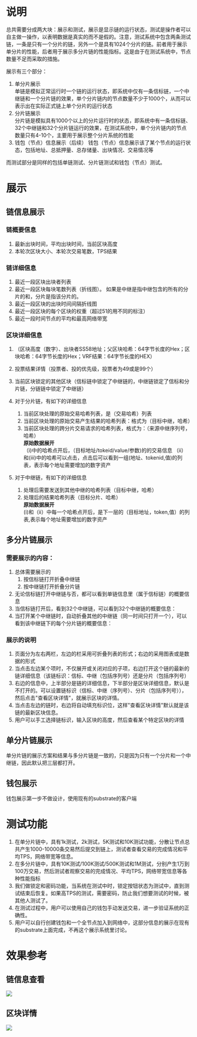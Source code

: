 # 说明
总共需要分成两大块：展示和测试，展示是显示链的运行状态，测试是操作者可以自主做一操作，以表明数据是真实的而不是假的。注意，测试系统中包含两条测试链，一条是只有一个分片的链，另外一个是具有1024个分片的链。前者用于展示单分片的性能，后者用于展示多分片链的性能指标。这是由于在测试系统中，节点数量不足而采取的措施。

展示有三个部分：
1. 单分片展示  
  单链是模拟正常运行时一个链的运行状态，即系统中仅有一条信标链，一个中继链和一个分片链的效果，单个分片链内的节点数量不少于1000个，从而可以表示出在实际正式链上单个分片的运行状态
2. 分片链展示  
   分片链是模拟具有1000个以上的分片运行时的状态，即系统中有一条信标链、32个中继链和32个分片链运行的效果，在测试系统中，单个分片链内的节点数量只有4-10个，主要用于展示整个分片系统的性能
3. 钱包（节点）信息展示（后续）
   钱包（节点）信息展示该了某个节点的运行状态，包括地址、总抵押量、总存储量、出块情况、交易情况等

而测试部分是同样的包括单链测试、分片链测试和钱包（节点）测试。



# 展示
## 链信息展示
### 链概要信息
   1. 最新出块时间，平均出块时间，当前区块高度
   2. 本轮次区块大小、本轮次交易笔数，TPS结果
### 链详细信息
   1. 最近一段区块出块者列表
   2. 最近一段区块每块笔数列表（折线图）。 如果是中继是指中继包含的所有的分片的和，分片是指该分片的。
   3. 最近一段区块的出块时间间隔折线图
   4. 最近一段区块的每个区块的权重（超过51的用不同的标注）
   5. 最近一段时间节点的平均和最高网络带宽
### 区块详细信息
   1. （区块高度（数字）、出块者SS58地址；父区块哈希：64字节长度的Hex；区块哈希：64字节长度的Hex；VRF结果：64字节长度的HEX）
   2. 投票结果详情（投票者、投的优先级，投票者为49或是99个）
   3. 当前区块锁定的其他区块（信标链中锁定了中继链的，中继链锁定了信标和分片链，分链链中锁定了中继链）
   4. 对于分片链，有如下的详细信息
      1. 当前区块处理的原始交易哈希列表，是（交易哈希）列表
      2. 当前区块处理的原始交易产生结果的哈希列表：格式为（目标中继，哈希）
      3. 当前区块处理的跨分片交易请求的哈希列表，格式为：（来源中继序列号，哈希）  
        **原始数据展开**  
         （i)中的哈希点开后，（目标地址/tokeid/value/参数)的的交易信息
        （ii）和(iii)中的哈希可以点击，点击后可以看到一组(地址、tokenid,值)的列表，表示每个地址需要增加的数字资产
     
   5. 对于中继链，有如下的详细信息
      1. 处理后需要发送到其他中继的哈希列表（目标中继，哈希）
      2. 处理后的结果哈希列表（目标分片、哈希）  
      **原始数据展开**  
        (i)和（ii）中每一个哈希点开后，是下一层的（目标地址，token,值）的列表,表示每个地址需要增加的数字资产
  
##  多分片链展示
### 需要展示的内容：

1. 总体需要展示的
   1. 按信标链打开折叠中继链
   2. 按中继链打开折叠分片链
2. 无论信标链打开中继链与否，都可以看到单链信息里（属于信标链）的概要信息
3. 当信标链打开后，看到32个中继链，可以看到32个中继链的概要信息：
4. 当打开某个中继链时，自动折叠其他的中继链（同一时间只打开一个），可以看到该中继链下的每个分片链的概要信息：

### 展示的说明
1. 页面分为左右两栏，左边的栏采用可折叠列表的形式；右边的采用图表或是数据的形式
2. 当点击左边某个项时，不仅展开或关闭对应的子项，右边打开这个链的最新的链详细信息（该链标识：信标、中继（包括序列号）还是分片（包括序列号）
3. 右边的信息中，上半部分是链的详细信息，下半部分是区块详细信息，默认是不打开的。可以设置链标识（信标、中继（序列号）、分片（包括序列号）），然后点击"查看区块详情"，就展示区块的详情。
4. 当点击左边的链时，右边将自动填充标识位，这样"查看区块详情"默认就是该链的最新区块信息。
5. 用户可以手工选择链标识，输入区块的高度，然后查看某个特定区块的详情



## 单分片链展示    
单分片链的展示方案和结果与多分片链是一致的，只是因为只有一个分片和一个中继链，因此默认把三层都打开。

## 钱包展示
钱包展示第一步不做设计，使用现有的substrate的客户端

# 测试功能
1. 在单分片链中，具有1k测试，2k测试，5K测试和10K测试功能，分散让节点总共产生1000-10000条交易然后提交到链上，测试者查看交易的完成情况和平均TPS，网络带宽等信息。
2. 在多分片链中，具有10K测试/100K测试/500K测试和1M测试，分别产生1万到100万交易，然后测试者观察交易的完成情况、平均TPS，网络带宽信息等各种性能指标
3. 我们做锁定和密码功能，当系统在测试中时，锁定按钮状态为测试中，直到测试结束后恢复。如果高TPS的测试，需要密码，防止我们想要测试的时候，被其他人测试了。
4. 在测试过程中，用户可以使用自己的钱包手动发送交易，进一步验证系统的正确性。
5. 用户可以自行创建钱包和一个全节点加入到网络中，这部分信息的展示在现有的substrate上面完成，不再这个展示系统里讨论。


# 效果参考
## 链信息查看
![](chain.png)
## 区块详情
![](block.jpg)